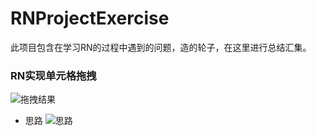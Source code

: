 # RNProjectExercise

此项目包含在学习RN的过程中遇到的问题，造的轮子，在这里进行总结汇集。

### RN实现单元格拖拽
  ![拖拽结果](http://oybj22zxs.bkt.clouddn.com/dragMove.gif)

- 思路
  ![思路](http://oybj22zxs.bkt.clouddn.com/drag.png)
